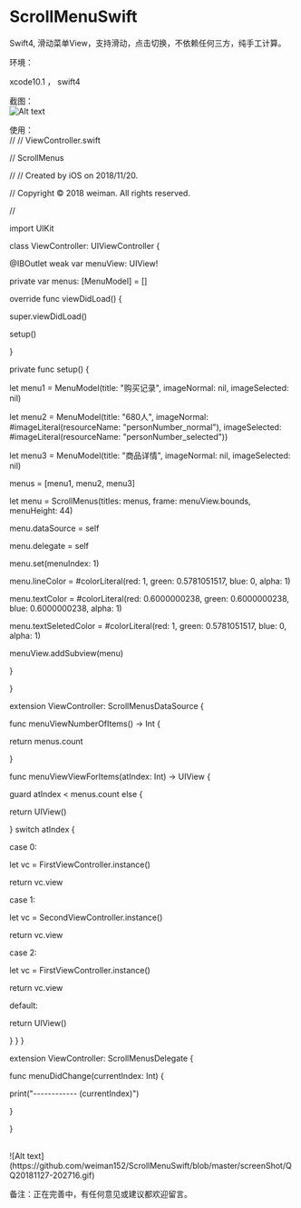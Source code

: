 # ScrollMenuSwift

Swift4, 滑动菜单View，支持滑动，点击切换，不依赖任何三方，纯手工计算。

环境：

xcode10.1 ， swift4

截图：
<br>
![Alt text](https://github.com/weiman152/ScrollMenuSwift/blob/master/screenShot/111.gif)


使用：
<br>
//
//  ViewController.swift

//  ScrollMenus

//
//  Created by iOS on 2018/11/20.

//  Copyright © 2018 weiman. All rights reserved.

//

import UIKit

class ViewController: UIViewController {

@IBOutlet weak var menuView: UIView!

private var menus: [MenuModel] = []


override func viewDidLoad() {

super.viewDidLoad()

setup()


}

private func setup() {

let menu1 = MenuModel(title: "购买记录",
imageNormal: nil,
imageSelected: nil)

let menu2 = MenuModel(title: "680人",
imageNormal: #imageLiteral(resourceName: "personNumber_normal"),
imageSelected: #imageLiteral(resourceName: "personNumber_selected"))

let menu3 = MenuModel(title: "商品详情",
imageNormal: nil,
imageSelected: nil)

menus = [menu1, menu2, menu3]

let menu = ScrollMenus(titles: menus,
frame: menuView.bounds,
menuHeight: 44)

menu.dataSource = self

menu.delegate = self

menu.set(menuIndex: 1)

menu.lineColor = #colorLiteral(red: 1, green: 0.5781051517, blue: 0, alpha: 1)

menu.textColor = #colorLiteral(red: 0.6000000238, green: 0.6000000238, blue: 0.6000000238, alpha: 1)

menu.textSeletedColor = #colorLiteral(red: 1, green: 0.5781051517, blue: 0, alpha: 1)

menuView.addSubview(menu)

}

}

extension ViewController: ScrollMenusDataSource {

func menuViewNumberOfItems() -> Int {

return menus.count

}

func menuViewViewForItems(atIndex: Int) -> UIView {

guard atIndex < menus.count else {

return UIView()

}
switch atIndex {

case 0:

let vc = FirstViewController.instance()

return vc.view

case 1:

let vc = SecondViewController.instance()

return vc.view

case 2:

let vc = FirstViewController.instance()

return vc.view

default:

return UIView()

}
}
}

extension ViewController: ScrollMenusDelegate {

func menuDidChange(currentIndex: Int) {

print("------------  \(currentIndex)")

}

}

<br>
![Alt text](https://github.com/weiman152/ScrollMenuSwift/blob/master/screenShot/QQ20181127-202716.gif)


备注：正在完善中，有任何意见或建议都欢迎留言。
